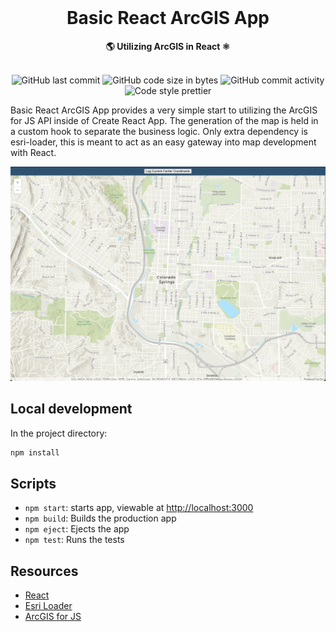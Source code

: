 <div align="center">
  <br>
  <h1>Basic React ArcGIS App</h1>
  <strong>🌎 Utilizing ArcGIS in React ⚛️ </strong>
</div>
<br>
<p align="center">
  <img src="https://img.shields.io/github/last-commit/jameseaster/basic-react-arcgis-app?style=plastic" alt="GitHub last commit">
  <img src="https://img.shields.io/github/languages/code-size/jameseaster/basic-react-arcgis-app?style=plastic" alt="GitHub code size in bytes">
  <img src="https://img.shields.io/github/commit-activity/m/jameseaster/basic-react-arcgis-app?style=plastic" alt="GitHub commit activity">
  <img src="https://img.shields.io/badge/code_style-prettier-brightgreen.svg?style=plastic" alt="Code style prettier">
</p>

Basic React ArcGIS App provides a very simple start to utilizing the ArcGIS for JS API inside of Create React App. The generation of the map is held in a custom hook to separate the business logic. Only extra dependency is esri-loader, this is meant to act as an easy gateway into map development with React.

![app-screenshot](/public/basic-react-arcgis-app_screenshot.png)

## Local development

In the project directory:

```bash
npm install
```

## Scripts

- `npm start`: starts app, viewable at [http://localhost:3000](http://localhost:3000)
- `npm build`: Builds the production app
- `npm eject`: Ejects the app
- `npm test`: Runs the tests

## Resources

- [React](https://reactjs.org/)
- [Esri Loader](https://www.npmjs.com/package/esri-loader)
- [ArcGIS for JS](https://developers.arcgis.com/javascript/latest/)
